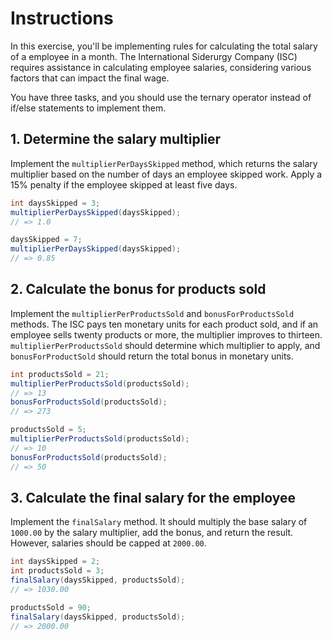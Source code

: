 # Instructions

In this exercise, you'll be implementing rules for calculating the total salary of a employee in a month. The International Siderurgy Company (ISC) requires assistance in calculating employee salaries, considering various factors that can impact the final wage.

You have three tasks, and you should use the ternary operator instead of if/else statements to implement them.

## 1. Determine the salary multiplier

Implement the `multiplierPerDaysSkipped` method, which returns the salary multiplier based on the number of days an employee skipped work. Apply a 15% penalty if the employee skipped at least five days.

```java
int daysSkipped = 3;
multiplierPerDaysSkipped(daysSkipped);
// => 1.0

daysSkipped = 7;
multiplierPerDaysSkipped(daysSkipped);
// => 0.85
```

## 2. Calculate the bonus for products sold

Implement the `multiplierPerProductsSold` and `bonusForProductsSold` methods. The ISC pays ten monetary units for each product sold, and if an employee sells twenty products or more, the multiplier improves to thirteen. `multiplierPerProductsSold` should determine which multiplier to apply, and `bonusForProductSold` should return the total bonus in monetary units.

```java
int productsSold = 21;
multiplierPerProductsSold(productsSold);
// => 13
bonusForProductsSold(productsSold);
// => 273

productsSold = 5;
multiplierPerProductsSold(productsSold);
// => 10
bonusForProductsSold(productsSold);
// => 50
```

## 3. Calculate the final salary for the employee

Implement the `finalSalary` method. It should multiply the base salary of `1000.00` by the salary multiplier, add the bonus, and return the result. However, salaries should be capped at `2000.00`.

```java
int daysSkipped = 2;
int productsSold = 3;
finalSalary(daysSkipped, productsSold);
// => 1030.00

productsSold = 90;
finalSalary(daysSkipped, productsSold);
// => 2000.00
```
